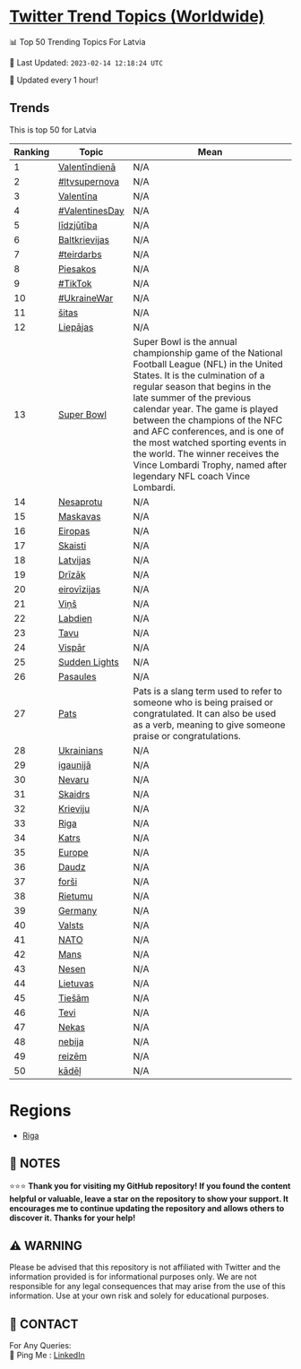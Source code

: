 [Twitter Trend Topics (Worldwide)](https://github.com/ErcinDedeoglu/Twitter-Trend-Topics)
==========


📊 Top 50 Trending Topics For Latvia

📆 Last Updated: `2023-02-14 12:18:24 UTC`

🔧 Updated every 1 hour!


## Trends

This is top 50 for Latvia

| Ranking | Topic | Mean |
| ------- | ------------ | ------------ |
| 1 | [Valentīndienā](http://twitter.com/search?q=Valent%c4%abndien%c4%81) | N/A |
| 2 | [#ltvsupernova](http://twitter.com/search?q=%23ltvsupernova) | N/A |
| 3 | [Valentīna](http://twitter.com/search?q=Valent%c4%abna) | N/A |
| 4 | [#ValentinesDay](http://twitter.com/search?q=%23ValentinesDay) | N/A |
| 5 | [līdzjūtība](http://twitter.com/search?q=l%c4%abdzj%c5%abt%c4%abba) | N/A |
| 6 | [Baltkrievijas](http://twitter.com/search?q=Baltkrievijas) | N/A |
| 7 | [#teirdarbs](http://twitter.com/search?q=%23teirdarbs) | N/A |
| 8 | [Piesakos](http://twitter.com/search?q=Piesakos) | N/A |
| 9 | [#TikTok](http://twitter.com/search?q=%23TikTok) | N/A |
| 10 | [#UkraineWar](http://twitter.com/search?q=%23UkraineWar) | N/A |
| 11 | [šitas](http://twitter.com/search?q=%c5%a1itas) | N/A |
| 12 | [Liepājas](http://twitter.com/search?q=Liep%c4%81jas) | N/A |
| 13 | [Super Bowl](http://twitter.com/search?q=Super+Bowl) | Super Bowl is the annual championship game of the National Football League (NFL) in the United States. It is the culmination of a regular season that begins in the late summer of the previous calendar year. The game is played between the champions of the NFC and AFC conferences, and is one of the most watched sporting events in the world. The winner receives the Vince Lombardi Trophy, named after legendary NFL coach Vince Lombardi. |
| 14 | [Nesaprotu](http://twitter.com/search?q=Nesaprotu) | N/A |
| 15 | [Maskavas](http://twitter.com/search?q=Maskavas) | N/A |
| 16 | [Eiropas](http://twitter.com/search?q=Eiropas) | N/A |
| 17 | [Skaisti](http://twitter.com/search?q=Skaisti) | N/A |
| 18 | [Latvijas](http://twitter.com/search?q=Latvijas) | N/A |
| 19 | [Drīzāk](http://twitter.com/search?q=Dr%c4%abz%c4%81k) | N/A |
| 20 | [eirovīzijas](http://twitter.com/search?q=eirov%c4%abzijas) | N/A |
| 21 | [Viņš](http://twitter.com/search?q=Vi%c5%86%c5%a1) | N/A |
| 22 | [Labdien](http://twitter.com/search?q=Labdien) | N/A |
| 23 | [Tavu](http://twitter.com/search?q=Tavu) | N/A |
| 24 | [Vispār](http://twitter.com/search?q=Visp%c4%81r) | N/A |
| 25 | [Sudden Lights](http://twitter.com/search?q=Sudden+Lights) | N/A |
| 26 | [Pasaules](http://twitter.com/search?q=Pasaules) | N/A |
| 27 | [Pats](http://twitter.com/search?q=Pats) | Pats is a slang term used to refer to someone who is being praised or congratulated. It can also be used as a verb, meaning to give someone praise or congratulations. |
| 28 | [Ukrainians](http://twitter.com/search?q=Ukrainians) | N/A |
| 29 | [igaunijā](http://twitter.com/search?q=igaunij%c4%81) | N/A |
| 30 | [Nevaru](http://twitter.com/search?q=Nevaru) | N/A |
| 31 | [Skaidrs](http://twitter.com/search?q=Skaidrs) | N/A |
| 32 | [Krieviju](http://twitter.com/search?q=Krieviju) | N/A |
| 33 | [Riga](http://twitter.com/search?q=Riga) | N/A |
| 34 | [Katrs](http://twitter.com/search?q=Katrs) | N/A |
| 35 | [Europe](http://twitter.com/search?q=Europe) | N/A |
| 36 | [Daudz](http://twitter.com/search?q=Daudz) | N/A |
| 37 | [forši](http://twitter.com/search?q=for%c5%a1i) | N/A |
| 38 | [Rietumu](http://twitter.com/search?q=Rietumu) | N/A |
| 39 | [Germany](http://twitter.com/search?q=Germany) | N/A |
| 40 | [Valsts](http://twitter.com/search?q=Valsts) | N/A |
| 41 | [NATO](http://twitter.com/search?q=NATO) | N/A |
| 42 | [Mans](http://twitter.com/search?q=Mans) | N/A |
| 43 | [Nesen](http://twitter.com/search?q=Nesen) | N/A |
| 44 | [Lietuvas](http://twitter.com/search?q=Lietuvas) | N/A |
| 45 | [Tiešām](http://twitter.com/search?q=Tie%c5%a1%c4%81m) | N/A |
| 46 | [Tevi](http://twitter.com/search?q=Tevi) | N/A |
| 47 | [Nekas](http://twitter.com/search?q=Nekas) | N/A |
| 48 | [nebija](http://twitter.com/search?q=nebija) | N/A |
| 49 | [reizēm](http://twitter.com/search?q=reiz%c4%93m) | N/A |
| 50 | [kādēļ](http://twitter.com/search?q=k%c4%81d%c4%93%c4%bc) | N/A |



# Regions

* [Riga](</Latvia/Riga.md>)



## 📝 NOTES

⭐⭐⭐ **Thank you for visiting my GitHub repository! If you found the content helpful or valuable, leave a star on the repository to show your support. It encourages me to continue updating the repository and allows others to discover it. Thanks for your help!**


## ⚠️ WARNING

Please be advised that this repository is not affiliated with Twitter and the information provided is for informational purposes only. We are not responsible for any legal consequences that may arise from the use of this information. Use at your own risk and solely for educational purposes.


## 📨 CONTACT

 For Any Queries:  
            🏓 Ping Me : [LinkedIn](https://www.linkedin.com/in/ercindedeoglu/)
